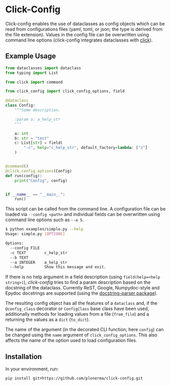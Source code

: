 # Click-Config

Click-config enables the use of dataclasses as config objects which can be read
from configurations files (yaml, toml, or json; the type is derived from the
file extension).
Values in the config file can be overwritten using command line options
(click-config integrates dataclasses with [click](https://click.palletsprojects.com/en/8.1.x/)).


## Example Usage

```python
from dataclasses import dataclass
from typing import List

from click import command

from click_config import click_config_options, field

@dataclass
class Config:
    """Some description.

    :param a: a_help_str
    """

    a: int
    b: str = "test"
    c: List[str] = field(
        "-c", help="c_help_str", default_factory=lambda: ["z"]
    )


@command()
@click_config_options(Config)
def run(config):
    print("Config", config)


if __name__ == "__main__":
    run()
```

This script can be called from the command line. A configuration file can be
loaded via `--config <path>` and individual fields can be overwritten using
command line options such as `--a 5`.

```bash
$ python examples/simple.py --help
Usage: simple.py [OPTIONS]

Options:
  --config FILE
  -c TEXT        c_help_str
  --b TEXT
  --a INTEGER    a_help_str
  --help         Show this message and exit.
```

If there is no help argument in a field description (using
`field(help=<help string>)`), *click-config* tries to find a param description
based on the docstring of the dataclass.
Currently ReST, Google, Numpydoc-style and Epydoc docstrings are supported
(using the [docstring-parser package](https://github.com/rr-/docstring_parser)).


The resulting config object has all the features of a `dataclass` and, if
the `@config_class` decorator or `ConfigClass` base class have been used,
additionally methods for loading values from a file (`from_file`) and a
returning the values as a `dict` (`to_dict`).

The name of the argument (in the decorated CLI function; here `config`) can be
changed using the `name` argument of `click_config_options`.
This also affects the name of the option used to load configuration files.


## Installation

In your environment, run:

```pip install git+https://github.com/plonerma/click-config.git```
